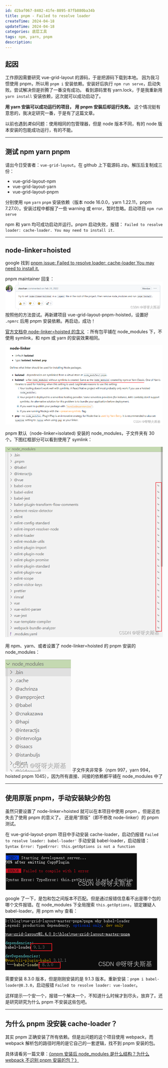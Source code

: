 ```yaml
---
id: d2baf067-8402-41fe-8895-87fb880ba34b
title: pnpm - Failed to resolve loader
createTime: 2024-04-18
updateTime: 2024-04-18
categories: 底层工具
tags: npm, yarn, pnpm
description:
---
```


## 起因

工作原因需要研究 vue-grid-layout 的源码，于是把源码下载到本地。
因为我习惯使用 pnpm，所以用 `pnpm i` 安装依赖。安装好后执行 `npm run serve`，启动失败。尝试解决但是折腾了一番没有成功。
看到源码里有 yarn.lock，于是我重新用 `yarn install` 安装依赖，这次就可以成功启动了。

**用 yarn 安装可以成功运行的项目， 用 pnpm 安装后却运行失败。** 这个情况挺有意思的，我决定研究一番，于是有了这篇文章。

以前也遇到*类似*问题：使用相同的包管理器，但是 node 版本不同，有的 node 版本安装的包能成功运行，有的不能。

---

## 测试 npm yarn pnpm

请出今日受害者：`vue-grid-layout`。在 github 上下载源码.zip。解压后复制成三份：

- vue-grid-layout-npm
- vue-grid-layout-yarn
- vue-grid-layout-pnpm

分别使用 `npm` `yarn` `pnpm` 安装依赖（版本 node 16.0.0，yarn 1.22.11，pnpm 7.27.0）。安装过程中都报了一些 warning 或 error，暂时忽略。启动项目 `npm run serve`

npm 和 yarn 均可成功启动并运行。pnpm 启动失败，报错： `Failed to resolve loader: cache-loader. You may need to install it.`

---

## node-linker=hoisted

google 找到 [pnpm issue: Failed to resolve loader: cache-loader You may need to install it.](https://github.com/pnpm/pnpm/issues/3585)

pnpm maintainer 回复：
![在这里插入图片描述](..\post-assets\1bc23de6-0062-4b88-84ec-2cea78575d0a.png)
按照他的方法尝试。再新建项目 vue-grid-layout-pnpm-hoisted，设置好 `.npmrc` 后用 pnpm 安装依赖。再启动，成功！

[官方文档中 node-linker=hoisted 的含义](https://pnpm.io/npmrc#node-linker) ：所有包平铺在 node_modules 下，不使用 symlink，和 npm 或 yarn 的安装效果相同。

![在这里插入图片描述](..\post-assets\525b3592-6e05-425f-929f-8e0188dd116b.png)

pnpm 默认（node-linker=isolated) 安装的 node_modules，子文件夹有 30 个。下图红框部分可以看到使用了 symlink：

![在这里插入图片描述](..\post-assets\1bec758e-4bbb-4d0e-9d5b-91b10357a6e4.png)

用 npm、yarn、或者设置了 node-linker=hoisted 的 pnpm 安装的 node_modules：

![在这里插入图片描述](..\post-assets\75a61733-5eca-433b-bc94-18a1e4450b36.png)
子文件夹非常多（npm 997，yarn 994，hoisted pnpm 1045），因为所有直接、间接的依赖都平铺在 node_modules 中了

---

## 使用原版 pnpm，手动安装缺少的包

虽然只要设置了 node-linker=hoisted 就可以在本项目中使用 pnpm 。但是这也失去了使用 pnpm 的意义了。
还是用“原版”（即不修改 node-linker）的 pnpm 测试。

在 vue-grid-layout-pnpm 项目中手动安装 cache-loader，启动仍报错 `Failed to resolve loader: babel-loader'`
手动安装 babel-loader，启动报错：`Syntax Error: TypeError: this.getOptions is not a function`

![在这里插入图片描述](..\post-assets\53807c88-2484-4f28-a69e-c5472636f61c.png)

google 了一下，是包和包之间版本不匹配。但是通过报错信息看不出是哪个包的哪个文件报错。在 node_modules 下全局搜索 `this.getOptions`，锁定嫌疑人 babel-loader。用 pnpm why 查看：

![在这里插入图片描述](..\post-assets\dd60c197-3589-4064-b8fc-2d8ba5ae4798.png)

需要安装 8.3.0 版本，但是刚刚安装的是 9.1.3 版本。重新安装：`pnpm i babel-loader@8.3.0`，启动报错 `Failed to resolve loader: vue-loader`。

这样提示一个安一个，报错一个解决一个，不知道什么时候才到尽头，放弃了。还是研究研究为什么 pnpm 不安装这些包吧。

---

## 为什么 pnpm 没安装 cache-loader？

其实 pnpm 正确安装了所有依赖。但是出问题的这个项目使用 webpack，而 webpack 解析包的路径时用的是它自己的一套逻辑，找不到 pnpm 安装的包。

具体请看另一篇文章：[《pnpm 安装后 node_modules 是什么结构？为什么 webpack 不识别 pnpm 安装的包？》](https://blog.csdn.net/tangran0526/article/details/137950620)
